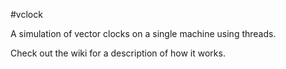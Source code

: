 #vclock

A simulation of vector clocks on a single machine using threads.

Check out the wiki for a description of how it works.
